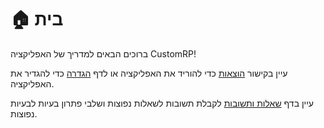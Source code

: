 # 🏠 בית

ברוכים הבאים למדריך של האפליקציה CustomRP!

עיין בקישור [הוצאות](https://github.com/maximmax42/Discord-CustomRP/releases) כדי להוריד את האפליקציה או לדף [הגדרה](setting-up.md) כדי להגדיר את האפליקציה.

עיין בדף [שאלות ותשובות](faq.md) לקבלת תשובות לשאלות נפוצות ושלבי פתרון בעיות לבעיות נפוצות.
